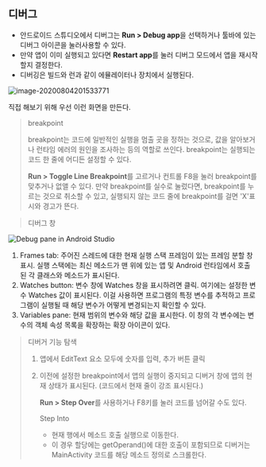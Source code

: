 ## 디버그

* 안드로이드 스튜디오에서 디버그는 **Run > Debug app**을 선택하거나 툴바에 있는 디버그 아이콘을 눌러사용할 수 있다.
* 만약 앱이 이미 실행되고 있다면 **Restart app**를 눌러 디버그 모드에서 앱을 재시작할지 결정한다.
* 디버깅은 빌드와 런과 같이 에뮬레이터나 장치에서 실행된다.

![image-20200804201533771](C:\Users\user\AppData\Roaming\Typora\typora-user-images\image-20200804201533771.png)

직접 해보기 위해 우선 이런 화면을 만든다.

> breakpoint
>
> breakpoint는 코드에 일반적인 실행을 멈출 곳을 정하는 것으로, 값을 알아보거나 런타임 에러의 원인을 조사하는 등의 역할로 쓰인다. breakpoint는 실행되는 코드 한 줄에 어디든 설정할 수 있다.
>
> **Run > Toggle Line Breakpoint**를 고르거나 컨트롤 F8을 눌러 breakpoint를 맞추거나 없앨 수 있다. 만약 breakpoint를 실수로 눌렀다면, breakpoint를 누르는 것으로 취소할 수 있고, 실행되지 않는 코드 줄에 breakpoint를 걸면 'X'표시와 경고가 뜬다.

> 디버그 창

![Debug pane in Android Studio](https://codelabs.developers.google.com/codelabs/android-training-using-debugger/img/472679cda2419269.png)

1. Frames tab: 주어진 스레드에 대한 현재 실행 스택 프레임이 있는 프레임 분할 창 표시. 실행 스택에는 최신 메소드가 맨 위에 있는 앱 및 Android 런타임에서 호출 된 각 클래스와 메소드가 표시된다.
2. Watches button: 변수 창에 Watches 창을 표시하려면 클릭. 여기에는 설정한 변수 Watches 값이 표시된다. 이걸 사용하면 프로그램의 특정 변수를 추적하고 프로그램이 실행될 때 해당 변수가 어떻게 변경되는지 확인할 수 있다.
3. Variables pane: 현재 범위의 변수와 해당 값을 표시한다. 이 창의 각 변수에는 변수의 객체 속성 목록을 확장하는 확장 아이콘이 있다.

>  디버거 기능 탐색
>
> 1. 앱에서 EditText 요소 모두에 숫자를 입력, 추가 버튼 클릭 
>
> 2. 이전에 설정한 breakpoint에서 앱의 실행이 중지되고 디버거 창에 앱의 현재 상태가 표시된다. (코드에서 현재 줄이 강조 표시된다.)
>
>    **Run > Step Over**를 사용하거나 F8키를 눌러 코드를 넘어갈 수도 있다.
>
>    Step Into
>
>    * 현재 행에서 메소드 호출 실행으로 이동한다.
>    * 이 경우 할당에는 getOperand()에 대한 호출이 포함되므로 디버거는 MainActivity 코드를 해당 메소드 정의로 스크롤한다.


